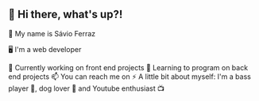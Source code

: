<h2> 👋 Hi there, what's up?!  </h2>

<p> 🙂 My name is Sávio Ferraz </p>
<p> 🖥️ I'm a web developer</p>
🔭 Currently working on front end projects
🌱 Learning to program on back end projects
📫 You can reach me on 
⚡ A little bit about myself: I'm a bass player 🎸, dog lover 🐶 and Youtube enthusiast 📺





<!--
**savioferraz/savioferraz** is a ✨ _special_ ✨ repository because its `README.md` (this file) appears on your GitHub profile.

Here are some ideas to get you started:

- 🔭 I’m currently working on ...
- 🌱 I’m currently learning ...
- 👯 I’m looking to collaborate on ...
- 🤔 I’m looking for help with ...
- 💬 Ask me about ...
- 📫 How to reach me: ...
- 😄 Pronouns: ...
- ⚡ Fun fact: ...
-->

